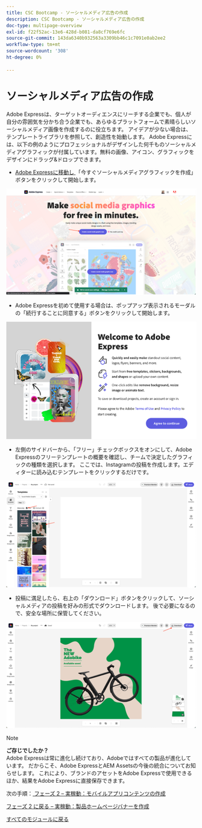 ```yaml
---
title: CSC Bootcamp - ソーシャルメディア広告の作成
description: CSC Bootcamp - ソーシャルメディア広告の作成
doc-type: multipage-overview
exl-id: f22f52ac-13e6-428d-b081-da8cf769e6fc
source-git-commit: 143da6340b932563a3309bb46c1c7091e0ab2ee2
workflow-type: tm+mt
source-wordcount: '308'
ht-degree: 0%

---
```


# ソーシャルメディア広告の作成

Adobe Expressは、ターゲットオーディエンスにリーチする企業でも、個人が自分の雰囲気を分かち合う企業でも、あらゆるプラットフォームで素晴らしいソーシャルメディア画像を作成するのに役立ちます。 アイデアが少ない場合は、テンプレートライブラリを参照して、創造性を始動します。 Adobe Expressには、以下の例のようにプロフェッショナルがデザインした何千ものソーシャルメディアグラフィックが付属しています。無料の画像、アイコン、グラフィックをデザインにドラッグ&amp;ドロップできます。

- [ Adobe Expressに移動し ](https://www.adobe.com/express/create/social-media-graphic) 「今すぐソーシャルメディアグラフィックを作成」ボタンをクリックして開始します。

![Adobe Express ホーム ](./images/prod-express-home.png)

- Adobe Expressを初めて使用する場合は、ポップアップ表示されるモーダルの「続行することに同意する」ボタンをクリックして開始します。

![ 条件に同意 ](./images/prod-express-terms.png)

- 左側のサイドバーから、「フリー」チェックボックスをオンにして、Adobe Expressのフリーテンプレートの概要を確認し、チームで決定したグラフィックの種類を選択します。 ここでは、Instagramの投稿を作成します。エディターに読み込むテンプレートをクリックするだけです。

![ クリエイティブテンプレート ](./images/prod-express-templates.png)

- 投稿に満足したら、右上の「ダウンロード」ボタンをクリックして、ソーシャルメディアの投稿を好みの形式でダウンロードします。 後で必要になるので、安全な場所に保管してください。

![ 最終結果 ](./images/prod-express-results.png)

>[!NOTE]
>
>**ご存じでしたか？**\
>Adobe Expressは常に進化し続けており、Adobeではすべての製品が進化しています。 だからこそ、Adobe ExpressとAEM Assetsの今後の統合についてお知らせします。 これにより、ブランドのアセットをAdobe Expressで使用できるほか、結果をAdobe Expressに直接保存できます。

次の手順：[ フェーズ 2 – 実稼動：モバイルアプリコンテンツの作成 ](./app.md)

[フェーズ 2 に戻る – 実稼動：製品ホームページバナーを作成](./banner.md)

[すべてのモジュールに戻る](../../overview.md)
